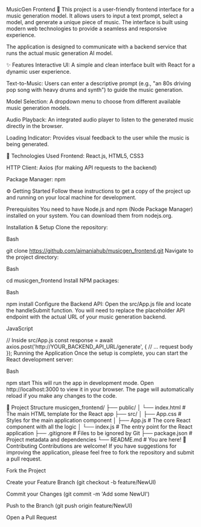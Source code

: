 MusicGen Frontend 🎵
This project is a user-friendly frontend interface for a music generation model. It allows users to input a text prompt, select a model, and generate a unique piece of music. The interface is built using modern web technologies to provide a seamless and responsive experience.

The application is designed to communicate with a backend service that runs the actual music generation AI model.

✨ Features
Interactive UI: A simple and clean interface built with React for a dynamic user experience.

Text-to-Music: Users can enter a descriptive prompt (e.g., "an 80s driving pop song with heavy drums and synth") to guide the music generation.

Model Selection: A dropdown menu to choose from different available music generation models.

Audio Playback: An integrated audio player to listen to the generated music directly in the browser.

Loading Indicator: Provides visual feedback to the user while the music is being generated.

🚀 Technologies Used
Frontend: React.js, HTML5, CSS3

HTTP Client: Axios (for making API requests to the backend)

Package Manager: npm

⚙️ Getting Started
Follow these instructions to get a copy of the project up and running on your local machine for development.

Prerequisites
You need to have Node.js and npm (Node Package Manager) installed on your system. You can download them from nodejs.org.

Installation & Setup
Clone the repository:

Bash

git clone https://github.com/aimaniahub/musicgen_frontend.git
Navigate to the project directory:

Bash

cd musicgen_frontend
Install NPM packages:

Bash

npm install
Configure the Backend API:
Open the src/App.js file and locate the handleSubmit function. You will need to replace the placeholder API endpoint with the actual URL of your music generation backend.

JavaScript

// Inside src/App.js
const response = await axios.post('http://YOUR_BACKEND_API_URL/generate', {
  // ... request body
});
Running the Application
Once the setup is complete, you can start the React development server:

Bash

npm start
This will run the app in development mode. Open http://localhost:3000 to view it in your browser. The page will automatically reload if you make any changes to the code.

📂 Project Structure
musicgen_frontend/
├── public/
│   └── index.html      # The main HTML template for the React app
├── src/
│   ├── App.css         # Styles for the main application component
│   ├── App.js          # The core React component with all the logic
│   └── index.js        # The entry point for the React application
├── .gitignore          # Files to be ignored by Git
├── package.json        # Project metadata and dependencies
└── README.md           # You are here!
🤝 Contributing
Contributions are welcome! If you have suggestions for improving the application, please feel free to fork the repository and submit a pull request.

Fork the Project

Create your Feature Branch (git checkout -b feature/NewUI)

Commit your Changes (git commit -m 'Add some NewUI')

Push to the Branch (git push origin feature/NewUI)

Open a Pull Request
